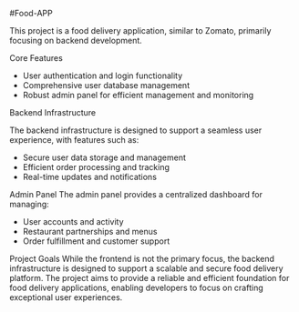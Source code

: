 #Food-APP

This project is a food delivery application, similar to Zomato, primarily focusing on backend development.

Core Features
- User authentication and login functionality
- Comprehensive user database management
- Robust admin panel for efficient management and monitoring

Backend Infrastructure <br/>

The backend infrastructure is designed to support a seamless user experience, with features such as:
- Secure user data storage and management
- Efficient order processing and tracking
- Real-time updates and notifications

Admin Panel
The admin panel provides a centralized dashboard for managing:
- User accounts and activity
- Restaurant partnerships and menus
- Order fulfillment and customer support

Project Goals
While the frontend is not the primary focus, the backend infrastructure is designed to support a scalable and secure food delivery platform. The project aims to provide a reliable and efficient foundation for food delivery applications, enabling developers to focus on crafting exceptional user experiences.
